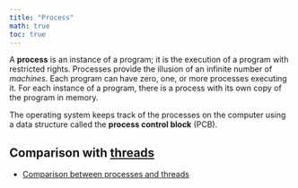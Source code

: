 ```yaml
---
title: "Process"
math: true
toc: true
---
```


A **process** is an instance of a program; it is the execution of a program with restricted rights. Processes provide the illusion of an infinite number of _machines_. Each program can have zero, one, or more processes executing it. For each instance of a program, there is a process with its own copy of the program in memory.

The operating system keeps track of the processes on the computer using a data structure called the **process control block** (PCB).


## Comparison with [threads](/notes/Thread)
- [Comparison between processes and threads](/notes/Comparison%20between%20processes%20and%20threads)